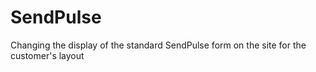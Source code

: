 # SendPulse
Changing the display of the standard SendPulse form on the site for the customer's layout
